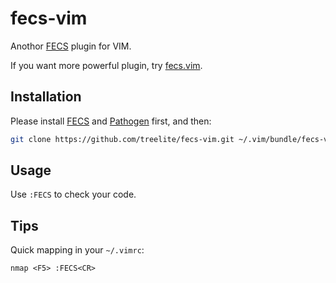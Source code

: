 fecs-vim
===

Anothor [FECS](https://github.com/ecomfe/fecs) plugin for VIM.

If you want more powerful plugin, try [fecs.vim](https://github.com/hushicai/fecs.vim).

## Installation

Please install [FECS](https://github.com/ecomfe/fecs) and [Pathogen](https://github.com/tpope/vim-pathogen/) first, and then:

```sh
git clone https://github.com/treelite/fecs-vim.git ~/.vim/bundle/fecs-vim
```

## Usage

Use `:FECS` to check your code.

## Tips

Quick mapping in your `~/.vimrc`:

```vim
nmap <F5> :FECS<CR>
```
